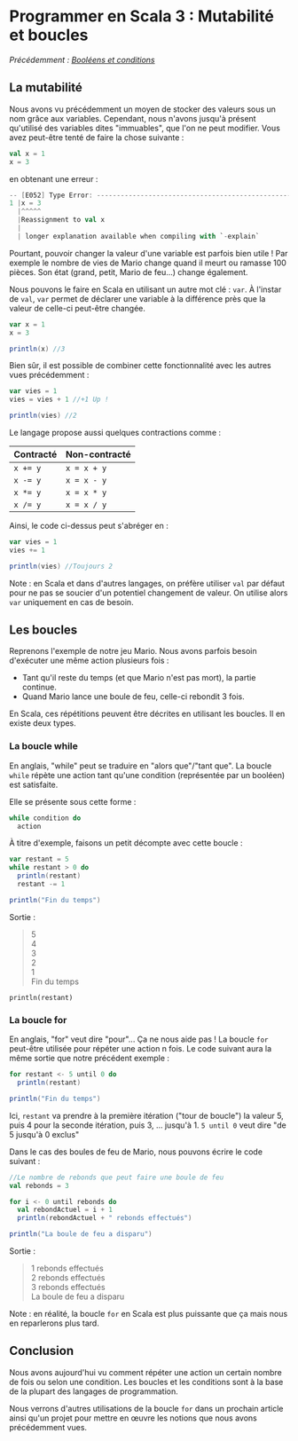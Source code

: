 # Programmer en Scala 3 : Mutabilité et boucles

*Précédemment : [Booléens et conditions](./programmer-en-scala-3-booleens-et-conditions)*

## La mutabilité

Nous avons vu précédemment un moyen de stocker des valeurs sous un nom grâce aux variables. Cependant, nous n'avons jusqu'à présent qu'utilisé des variables dites "immuables", que l'on ne peut modifier. Vous avez peut-être tenté de faire la chose suivante :

```scala
val x = 1
x = 3
```

en obtenant une erreur :

```scala
-- [E052] Type Error: ----------------------------------------------------------
1 |x = 3
  |^^^^^
  |Reassignment to val x
  |
  | longer explanation available when compiling with `-explain`
```

Pourtant, pouvoir changer la valeur d'une variable est parfois bien utile ! Par exemple le nombre de vies de Mario change quand il meurt ou ramasse 100 pièces. Son état (grand, petit, Mario de feu...) change également.

Nous pouvons le faire en Scala en utilisant un autre mot clé : `var`. À l'instar de `val`, `var` permet de déclarer une variable à la différence près que la valeur de celle-ci peut-être changée.

```scala
var x = 1
x = 3

println(x) //3
```

Bien sûr, il est possible de combiner cette fonctionnalité avec les autres vues précédemment :

```scala
var vies = 1
vies = vies + 1 //+1 Up !

println(vies) //2
```

Le langage propose aussi quelques contractions comme :

| Contracté | Non-contracté |
| --------- | ------------- |
| `x += y`  | `x = x + y`   |
| `x -= y`  | `x = x - y`   |
| `x *= y`  | `x = x * y`   |
| `x /= y`  | `x = x / y`   |

Ainsi, le code ci-dessus peut s'abréger en :

```scala
var vies = 1
vies += 1

println(vies) //Toujours 2
```

Note : en Scala et dans d'autres langages, on préfère utiliser `val` par défaut pour ne pas se soucier d'un potentiel changement de valeur. On utilise alors `var` uniquement en cas de besoin.

## Les boucles

Reprenons l'exemple de notre jeu Mario. Nous avons parfois besoin d'exécuter une même action plusieurs fois :
- Tant qu'il reste du temps (et que Mario n'est pas mort), la partie continue.
- Quand Mario lance une boule de feu, celle-ci rebondit 3 fois.

En Scala, ces répétitions peuvent être décrites en utilisant les boucles. Il en existe deux types.

### La boucle while

En anglais, "while" peut se traduire en "alors que"/"tant que". La boucle `while` répète une action tant qu'une condition (représentée par un booléen) est satisfaite.

Elle se présente sous cette forme :

```scala
while condition do
  action
```

À titre d'exemple, faisons un petit décompte avec cette boucle :

```scala
var restant = 5
while restant > 0 do
  println(restant)
  restant -= 1

println("Fin du temps")
```

Sortie :

> 5\
> 4\
> 3\
> 2\
> 1\
> Fin du temps

`println(restant)`

### La boucle for

En anglais, "for" veut dire "pour"... Ça ne nous aide pas ! La boucle `for` peut-être utilisée pour répéter une action n fois. Le code suivant aura la même sortie que notre précédent exemple :

```scala
for restant <- 5 until 0 do
  println(restant)

println("Fin du temps")
```

Ici, `restant` va prendre à la première itération ("tour de boucle") la valeur 5, puis 4 pour la seconde itération, puis 3, ... jusqu'à 1. `5 until 0` veut dire "de 5 jusqu'à 0 exclus"

Dans le cas des boules de feu de Mario, nous pouvons écrire le code suivant :

```scala
//Le nombre de rebonds que peut faire une boule de feu
val rebonds = 3

for i <- 0 until rebonds do
  val rebondActuel = i + 1
  println(rebondActuel + " rebonds effectués")

println("La boule de feu a disparu")
```

Sortie :

> 1 rebonds effectués\
> 2 rebonds effectués\
> 3 rebonds effectués\
> La boule de feu a disparu

Note : en réalité, la boucle `for` en Scala est plus puissante que ça mais nous en reparlerons plus tard.

## Conclusion

Nous avons aujourd'hui vu comment répéter une action un certain nombre de fois ou selon une condition. Les boucles et les conditions sont à la base de la plupart des langages de programmation.

Nous verrons d'autres utilisations de la boucle `for` dans un prochain article ainsi qu'un projet pour mettre en œuvre les notions que nous avons précédemment vues.
